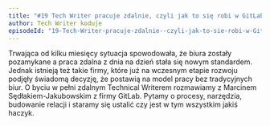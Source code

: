 ```yaml
---
title: "#19 Tech Writer pracuje zdalnie, czyli jak to się robi w GitLabie"
author: Tech Writer koduje
episodeId: "19-Tech-Writer-pracuje-zdalnie--czyli-jak-to-sie-robi-w-GitLabie-eg8gis/a-a2lebnu"
---
```


Trwająca od kilku miesięcy sytuacja spowodowała, że biura zostały pozamykane a
praca zdalna z dnia na dzień stała się nowym standardem. Jednak istnieją też
takie firmy, które już na wczesnym etapie rozwoju podjęły świadomą decyzję, że
postawią na model pracy bez tradycyjnych biur. O byciu w pełni zdalnym Technical
Writerem rozmawiamy z Marcinem Sędłakiem-Jakubowskim z firmy GitLab. Pytamy o
procesy, narzędzia, budowanie relacji i staramy się ustalić czy jest w tym
wszystkim jakiś haczyk.


